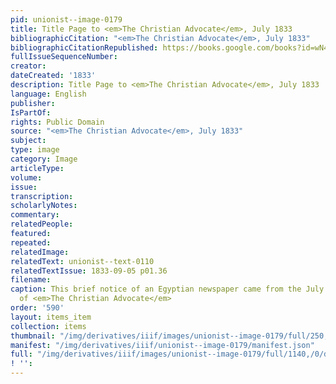 ```yaml
---
pid: unionist--image-0179
title: Title Page to <em>The Christian Advocate</em>, July 1833
bibliographicCitation: "<em>The Christian Advocate</em>, July 1833"
bibliographicCitationRepublished: https://books.google.com/books?id=wN42AAAAMAAJ&dq=Miszer+Wekaiesi&source=gbs_navlinks_s
fullIssueSequenceNumber: 
creator: 
dateCreated: '1833'
description: Title Page to <em>The Christian Advocate</em>, July 1833
language: English
publisher: 
IsPartOf: 
rights: Public Domain
source: "<em>The Christian Advocate</em>, July 1833"
subject: 
type: image
category: Image
articleType: 
volume: 
issue: 
transcription: 
scholarlyNotes: 
commentary: 
relatedPeople: 
featured: 
repeated: 
relatedImage: 
relatedText: unionist--text-0110
relatedTextIssue: 1833-09-05 p01.36
filename: 
caption: This brief notice of an Egyptian newspaper came from the July 1833 issue
  of <em>The Christian Advocate</em>
order: '590'
layout: items_item
collection: items
thumbnail: "/img/derivatives/iiif/images/unionist--image-0179/full/250,/0/default.jpg"
manifest: "/img/derivatives/iiif/unionist--image-0179/manifest.json"
full: "/img/derivatives/iiif/images/unionist--image-0179/full/1140,/0/default.jpg"
! '': 
---
```

